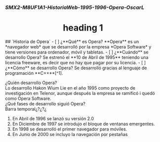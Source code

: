 ### **_SMX2-M8UF1A1-HistoriaWeb-1995-1996-Opera-OscarL_**
<center> <h1>heading 1</h1> </center>
## `Historia de Opera`   
- [ ] ¿**Qué** es Opera?  
**Opera** es un *navegador web* que se desarrolló por la empresa *Opera Software* y tiene versiones para ordenador, móvil y tabletas.  
- [ ] ¿**Cuándo** se desarrollo Opera?  
Se estrenó el **10 de Abril de 1995** teniendo una licencia freeware, es decir que no hay que pagar por su licencia.  
- [ ] ¿**Cómo** se desarrollo Opera?  
Se desarrolló gracias al lenguaje de programación **C++**[^1].  


¿Quién desarrollo Opera?  
Lo desarrollo Hakon Wium Lie en el año 1995 como proyecto de investigación en Telenor, aunque después la empresa se ramificó i quedó como Opera Software.  
¿Qué fases de desarrollo siguió Opera?  
Barra temporal¿?¿?¿
1.  En Abril de 1996 se lanzó su versión 2.0  
2.  En Diciembre de 1997 se introdujo el bloque de ventanas emergentes.  
3.  En 1998 se desarrolló el primer navegador para móviles.  
4.  En Junio de 2000 se incluyo la navegación por pestañas  

[^1]: C++ es un lenguaje de programación que proviene de la extensión del lenguaje C para que pudiese manipular objetos.
